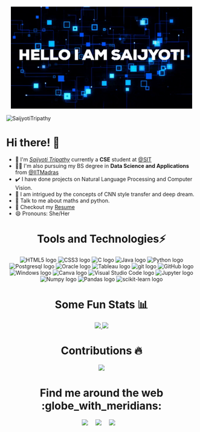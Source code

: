 <p align="center">
  <img src="https://github.com/SaijyotiTripathy/SaijyotiTripathy/blob/main/saijyoti.gif" alt="👋 Hi there! I'm Saijyoti" title="👋 Hi there! I'm Saijyoti"/>
</p>
<p align="left"> <img src="https://komarev.com/ghpvc/?username=SaijyotiTripathy&label=Profile%20views&color=0e75b6&style=flat" alt="SaijyotiTripathy" /> </p>

# Hi there! 👋
- :school: I'm <a href="https://saijyotitripathy.github.io/">_Saijyoti Tripathy_</a> currently a **CSE** student at <a href="https://silicon.ac.in/bbsr-home/">@SIT</a>
- :woman_technologist: I'm also pursuing my BS degree in **Data Science and Applications** from  <a href="https://onlinedegree.iitm.ac.in/">@IITMadras</a>
- :heavy_check_mark: I have done projects on Natural Language Processing and Computer Vision.
- :thinking: I am intrigued by the concepts of CNN style transfer and deep dream.
- 💬 Talk to me about maths and python.
- 📄 Checkout my <a href="https://drive.google.com/drive/folders/18tgHJPJ3gHsnuy772hNV69U6B4WyYVvt">Resume</a>
- 😄 Pronouns: She/Her


<h1 align="center"> Tools and Technologies⚡</h1>
<p align="center">
  <img src="https://img.shields.io/badge/html5-%23E34F26?logo=html5&logoColor=white" alt="HTML5 logo" title="HTML5" height="30" />
  <img src="https://img.shields.io/badge/css3-%231572B6?logo=css3&logoColor=white" alt="CSS3 logo" title="CSS3" height="30" />
  <img src="https://img.shields.io/badge/c-%2300599C?logo=c&logoColor=white" alt="C logo" title="C" height="30" />
  <img src="https://img.shields.io/badge/java-%23ED8B00?logo=java&logoColor=white" alt="Java logo" title="Java" height="30" />
  <img src="https://img.shields.io/badge/python-3670A0?logo=python&logoColor=ffdd54" alt="Python logo" title="Python" height="30" />
  <img src="https://img.shields.io/badge/postgresql-3670A0?logo=postgresql&logoColor=ffdd54" alt="Postgresql logo" title="Postgresql" height="30" />
  <img src="https://img.shields.io/badge/oracle-3670A0?logo=oracle&logoColor=ffdd54" alt="Oracle logo" title="Oracle" height="30" />
  <img src="https://img.shields.io/badge/tableau-3670A0?logo=tableau&logoColor=ffdd54" alt="Tableau logo" title="Tableau" height="30" />
  <img src="https://img.shields.io/badge/git-282C34?logo=git&logoColor=F05032" alt="git logo" title="git" height="30" />
  <img src="https://img.shields.io/badge/github-%23121011?logo=github&logoColor=white" alt="GitHub logo" title="GitHub" height="30" />
  <img src="https://img.shields.io/badge/Windows-0078D6?logo=windows&logoColor=white" alt="Windows logo" title="Windows" height="30" />
  <img src="https://img.shields.io/badge/Canva-%2300C4CC?logo=Canva&logoColor=white" alt="Canva logo" title="Canva" height="30" />
  <img src="https://img.shields.io/badge/VS%20Code-282C34?logo=visual-studio-code&logoColor=007ACC" alt="Visual Studio Code logo" title="Visual Studio Code" height="30" />
  <img src="https://img.shields.io/badge/jupyter-%23FA0F00?logo=jupyter&logoColor=white" alt="Jupyter logo" title="Jupyter" height="30" />
  <img src="https://img.shields.io/badge/numpy-%23013243?logo=numpy&logoColor=white" alt="Numpy logo" title="Numpy" height="30" />
  <img src="https://img.shields.io/badge/pandas-%23150458?logo=pandas&logoColor=white" alt="Pandas logo" title="Pandas" height="30" />
  <img src="https://img.shields.io/badge/scikit--learn-%23F7931E?logo=scikit-learn&logoColor=white" alt="scikit-learn logo" title="Sklearn" height="30" />
</p>

<h1 align="center"> Some Fun Stats 📊 </h1>
<p align="center">
  <a href="https://github.com/anuraghazra/github-readme-stats">
    <img src="https://github-readme-stats.vercel.app/api?username=SaijyotiTripathy&show_icons=true&bg_color=0d1117&text_color=FFF&border_color=444&title_color=00BFFF" height="165">
  </a>
  <a href="https://github.com/anuraghazra/github-readme-stats">
    <img src="https://github-readme-stats.vercel.app/api/top-langs/?username=SaijyotiTripathy&layout=compact&bg_color=0d1117&text_color=FFF&border_color=444&title_color=00BFFF"  height="165">
  </a>
</p>

<h1 align="center"> Contributions 🔥</h1>
<p align="center">
  <a href="https://git.io/streak-stats">
    <img src="http://github-readme-streak-stats.herokuapp.com?user=SaijyotiTripathy&theme=react&background=0d1117&border=666">
  </a>
  <br>
</p>


<h1 align="center"> Find me around the web :globe_with_meridians:</h1>
<p align="center">
  <a href="https://www.linkedin.com/in/saijyoti-tripathy/"><img src="https://img.shields.io/badge/linkedin-%230077B5.svg?&style=for-the-badge&logo=linkedin&logoColor=white" /></a>&nbsp;&nbsp;&nbsp;&nbsp;
  <a href="https://medium.com/@SaijyotiTripathy"><img src="https://img.shields.io/badge/medium-%2312100E.svg?&style=for-the-badge&logo=medium&logoColor=white" /></a>&nbsp;&nbsp;&nbsp;&nbsp;
  <a href="https://twitter.com/TSaijyoti"><img src="https://img.shields.io/badge/twitter-%231DA1F2.svg?&style=for-the-badge&logo=twitter&logoColor=white" /></a>&nbsp;&nbsp;&nbsp;&nbsp;
</p>
